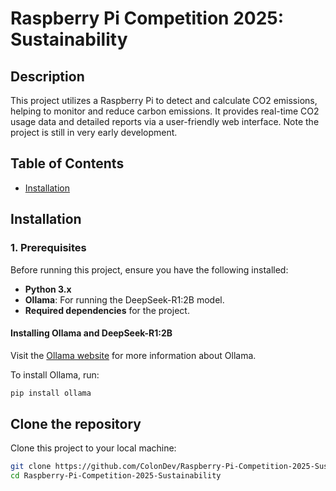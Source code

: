 # Raspberry Pi Competition 2025: Sustainability

## Description

This project utilizes a Raspberry Pi to detect and calculate CO2 emissions, helping to monitor and reduce carbon emissions. It provides real-time CO2 usage data and detailed reports via a user-friendly web interface. Note the project is still in very early development.

## Table of Contents

- [Installation](#installation)

## Installation

### 1. Prerequisites

Before running this project, ensure you have the following installed:

- **Python 3.x**
- **Ollama**: For running the DeepSeek-R1:2B model.
- **Required dependencies** for the project.

#### Installing Ollama and DeepSeek-R1:2B

Visit the [Ollama website](https://ollama.com/) for more information about Ollama.

To install Ollama, run:

```sh
pip install ollama
```

## Clone the repository
Clone this project to your local machine:

``` sh
git clone https://github.com/ColonDev/Raspberry-Pi-Competition-2025-Sustainability.git
cd Raspberry-Pi-Competition-2025-Sustainability
```


